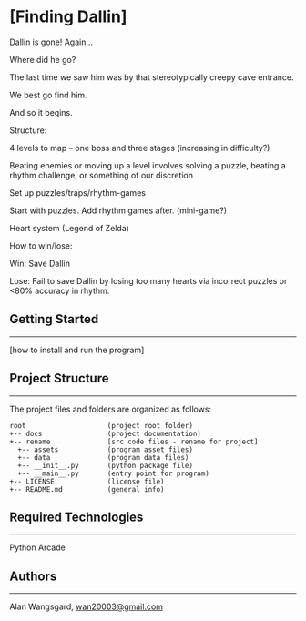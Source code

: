 # [Finding Dallin] 

Dallin is gone! Again...  

Where did he go?  

The last time we saw him was by that stereotypically creepy cave entrance.  

We best go find him. 

And so it begins. 

Structure: 

4 levels to map – one boss and three stages (increasing in difficulty?) 

Beating enemies or moving up a level involves solving a puzzle, beating a rhythm challenge, or something of our discretion 

Set up puzzles/traps/rhythm-games 

Start with puzzles. Add rhythm games after. (mini-game?) 

Heart system (Legend of Zelda) 

How to win/lose: 

Win: Save Dallin 

Lose: Fail to save Dallin by losing too many hearts via incorrect puzzles or <80% accuracy in rhythm. 

## Getting Started
---
[how to install and run the program]

## Project Structure
---
The project files and folders are organized as follows:
```
root                    (project root folder)
+-- docs                (project documentation)
+-- rename              [src code files - rename for project]
  +-- assets            (program asset files)
  +-- data              (program data files)
  +-- __init__.py       (python package file)
  +-- __main__.py       (entry point for program)
+-- LICENSE             (license file)
+-- README.md           (general info)
```

## Required Technologies
---
Python Arcade

## Authors
---
Alan Wangsgard, wan20003@gmail.com
